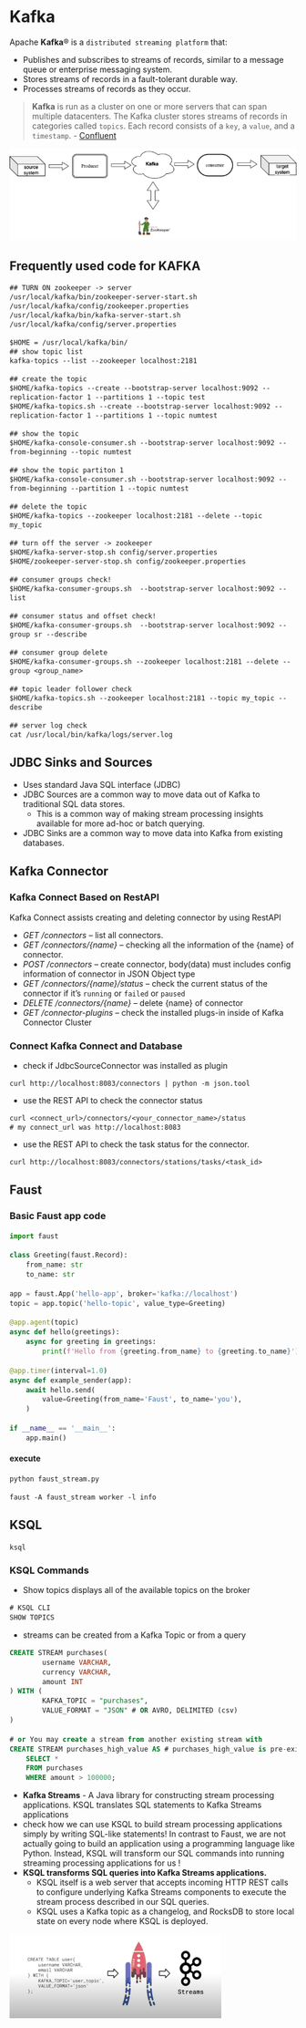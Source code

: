 # Kafka

Apache **Kafka**® is a `distributed streaming platform` that:

- Publishes and subscribes to streams of records, similar to a message queue or enterprise messaging system.
- Stores streams of records in a fault-tolerant durable way.
- Processes streams of records as they occur.

> **Kafka** is run as a cluster on one or more servers that can span multiple datacenters. The Kafka cluster stores streams of records in categories called `topics`. Each record consists of a `key`, a `value`, and a `timestamp`. - [Confluent](https://docs.confluent.io/5.5.1/kafka/introduction.html)

![Kafak](image/kafka_diagram.png)
## Frequently used code for KAFKA
```shell
## TURN ON zookeeper -> server
/usr/local/kafka/bin/zookeeper-server-start.sh /usr/local/kafka/config/zookeeper.properties
/usr/local/kafka/bin/kafka-server-start.sh /usr/local/kafka/config/server.properties

$HOME = /usr/local/kafka/bin/
## show topic list
kafka-topics --list --zookeeper localhost:2181

## create the topic
$HOME/kafka-topics --create --bootstrap-server localhost:9092 --replication-factor 1 --partitions 1 --topic test
$HOME/kafka-topics.sh --create --bootstrap-server localhost:9092 --replication-factor 1 --partitions 1 --topic numtest

## show the topic
$HOME/kafka-console-consumer.sh --bootstrap-server localhost:9092 --from-beginning --topic numtest

## show the topic partiton 1
$HOME/kafka-console-consumer.sh --bootstrap-server localhost:9092 --from-beginning --partition 1 --topic numtest

## delete the topic
$HOME/kafka-topics --zookeeper localhost:2181 --delete --topic my_topic

## turn off the server -> zookeeper
$HOME/kafka-server-stop.sh config/server.properties
$HOME/zookeeper-server-stop.sh config/zookeeper.properties

## consumer groups check!
$HOME/kafka-consumer-groups.sh  --bootstrap-server localhost:9092 --list

## consumer status and offset check!
$HOME/kafka-consumer-groups.sh  --bootstrap-server localhost:9092 --group sr --describe

## consumer group delete
$HOME/kafka-consumer-groups.sh --zookeeper localhost:2181 --delete --group <group_name>

## topic leader follower check 
$HOME/kafka-topics.sh --zookeeper localhost:2181 --topic my_topic --describe

## server log check
cat /usr/local/bin/kafka/logs/server.log
```

## JDBC Sinks and Sources
  - Uses standard Java SQL interface (JDBC)
  - JDBC Sources are a common way to move data out of Kafka to traditional SQL data stores.
      - This is a common way of making stream processing insights available for more ad-hoc or batch querying.
  - JDBC Sinks are a common way to move data into Kafka from existing databases.

## Kafka Connector
### Kafka Connect Based on RestAPI
Kafka Connect assists creating and deleting connector by using RestAPI

- *GET /connectors* – list all connectors.
- *GET /connectors/{name}* – checking all the information of the {name} of connector.
- *POST /connectors* – create connector, body(data) must includes config information of connector in JSON Object type
- *GET /connectors/{name}/status* – check the current status of the connector if it’s `running` or `failed` or `paused`
- *DELETE /connectors/{name}* – delete {name} of connector
- *GET /connector-plugins –* check the installed plugs-in inside of Kafka Connector Cluster

### Connect Kafka Connect and Database
* check if JdbcSourceConnector was installed as plugin
```shell
curl http://localhost:8083/connectors | python -m json.tool
```
* use the REST API to check the connector status
```shell
curl <connect_url>/connectors/<your_connector_name>/status
# my connect_url was http://localhost:8083  
```

* use the REST API to check the task status for the connector.
```shell
curl http://localhost:8083/connectors/stations/tasks/<task_id>
```
## Faust
### Basic Faust app code
```python
import faust

class Greeting(faust.Record):
    from_name: str
    to_name: str

app = faust.App('hello-app', broker='kafka://localhost')
topic = app.topic('hello-topic', value_type=Greeting)

@app.agent(topic)
async def hello(greetings):
    async for greeting in greetings:
        print(f'Hello from {greeting.from_name} to {greeting.to_name}')

@app.timer(interval=1.0)
async def example_sender(app):
    await hello.send(
        value=Greeting(from_name='Faust', to_name='you'),
    )

if __name__ == '__main__':
    app.main()
```
#### execute
```shell
python faust_stream.py

faust -A faust_stream worker -l info
```

## KSQL
```shell
ksql
```

### KSQL Commands
* Show topics displays all of the available topics on the broker
```sql
# KSQL CLI
SHOW TOPICS 
```

* streams can be created from a Kafka Topic or from a query
```sql
CREATE STREAM purchases(
		username VARCHAR, 
		currency VARCHAR, 
		amount INT
) WITH (
		KAFKA_TOPIC = "purchases", 
		VALUE_FORMAT = "JSON" # OR AVRO, DELIMITED (csv)
)

# or You may create a stream from another existing stream with
CREATE STREAM purchases_high_value AS # purchases_high_value is pre-existing stream
	SELECT * 
	FROM purchases
	WHERE amount > 100000; 
```

- **Kafka Streams** - A Java library for constructing stream processing applications. KSQL translates SQL statements to Kafka Streams applications
- check how we can use KSQL to build stream processing applications simply by writing SQL-like statements! In contrast to Faust, we are not actually going to build an application using a programming language like Python. Instead, KSQL will transform our SQL commands into running streaming processing applications for us !
- **KSQL transforms SQL queries into Kafka Streams applications.**
    - KSQL itself is a web server that accepts incoming HTTP REST calls to configure underlying Kafka Streams components to execute the stream process described in our SQL queries.
    - KSQL uses a Kafka topic as a changelog, and RocksDB to store local state on every node where KSQL is deployed.

![KSQL](image/ksql.png)
